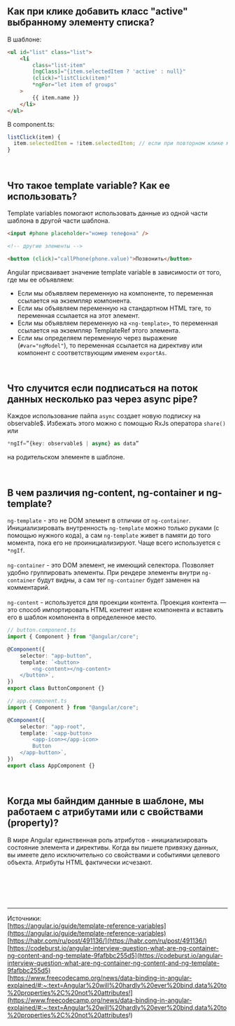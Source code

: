 ## <a name="add-class"></a> Как при клике добавить класс "active" выбранному элементу списка?

В шаблоне:

```html
<ul id="list" class="list">
	<li
		class="list-item"
		[ngClass]="{item.selectedItem ? 'active' : null}"
		(click)="listClick(item)"
		*ngFor="let item of groups"
	>
		{{ item.name }}
	</li>
</ul>
```

В component.ts:

```typescript
listClick(item) {
  item.selectedItem = !item.selectedItem; // если при повторном клике мы хотим убрать класс 'active'
}
```

<br/>

## <a name="template-var"></a> Что такое template variable? Как ее использовать?

Template variables помогают использовать данные из одной части шаблона в другой части шаблона.

```html
<input #phone placeholder="номер телефона" />

<!-- другие элементы -->

<button (click)="callPhone(phone.value)">Позвонить</button>
```

Angular присваивает значение template variable в зависимости от того, где мы ее объявляем:

- Если мы объявляем переменную на компоненте, то переменная ссылается на экземпляр компонента.
- Если мы объявляем переменную на стандартном HTML тэге, то переменная ссылается на этот элемент.
- Если мы объявляем переменную на `<ng-template>`, то переменная ссылается на экземпляр TemplateRef этого элемента.
- Если мы определяем переменную через выражение (`#var="ngModel"`), то переменная ссылается на директиву или компонент с соответствующим именем `exportAs`.

<br/>

## <a name="mult-async"></a> Что случится если подписаться на поток данных несколько раз через async pipe?

Каждое использование пайпа `async` создает новую подписку на observable$. Избежать этого можно с помощью RxJs оператора `share()` или

```typescript
*ngIf=”{key: observable$ | async} as data”
```

на родительском элементе в шаблоне.

<br/>

## <a name="ng-diff"></a> В чем различия ng-content, ng-container и ng-template?

`ng-template` - это не DOM элемент в отличии от `ng-container`. Инициализировать внутренность `ng-template` можно только руками (с помощью нужного кода), а сам `ng-template` живет в памяти до того момента, пока его не проинициализируют. Чаще всего используется с `*ngIf`.
<br/>
<br/>
`ng-container` - это DOM элемент, не имеющий селектора. Позволяет удобно группировать элементы. При рендере элементы внутри `ng-container` будут видны, а сам тег `ng-container` будет заменен на комментарий.
<br/>
<br/>
`ng-content` - используется для проекции контента. Проекция контента — это способ импортировать HTML контент извне компонента и вставить его в шаблон компонента в определенное место.

```typescript
// button.component.ts
import { Component } from "@angular/core";

@Component({
	selector: "app-button",
	template: `<button>
		<ng-content></ng-content>
	</button>`,
})
export class ButtonComponent {}

// app.component.ts
import { Component } from "@angular/core";

@Component({
	selector: "app-root",
	template: `<app-button>
		<app-icon></app-icon>
		Button
	</app-button>`,
})
export class AppComponent {}
```

<br/>

## <a name="data-bind"></a> Когда мы байндим данные в шаблоне, мы работаем с атрибутами или с свойствами (property)?

В мире Angular единственная роль атрибутов - инициализировать состояние элемента и директивы. Когда вы пишете привязку данных, вы имеете дело исключительно со свойствами и событиями целевого объекта. Атрибуты HTML фактически исчезают.

<br/>
<br/>
<br/>
<br/>

<hr/>

Источники: <br/>
[https://angular.io/guide/template-reference-variables](https://angular.io/guide/template-reference-variables)
<br/>
[https://habr.com/ru/post/491136/](https://habr.com/ru/post/491136/)
<br/>
[https://codeburst.io/angular-interview-question-what-are-ng-container-ng-content-and-ng-template-9fafbbc255d5](https://codeburst.io/angular-interview-question-what-are-ng-container-ng-content-and-ng-template-9fafbbc255d5)
<br/>
[https://www.freecodecamp.org/news/data-binding-in-angular-explained/#:~:text=Angular%20will%20hardly%20ever%20bind,data%20to%20properties%2C%20not%20attributes!](https://www.freecodecamp.org/news/data-binding-in-angular-explained/#:~:text=Angular%20will%20hardly%20ever%20bind,data%20to%20properties%2C%20not%20attributes!)

